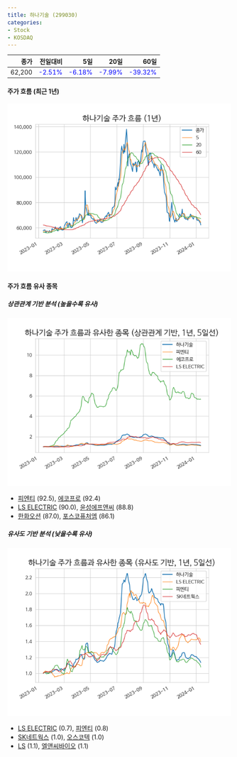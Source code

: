 ```yaml
---
title: 하나기술 (299030)
categories:
- Stock
- KOSDAQ
---
```


|종가|전일대비|5일|20일|60일|
|---:|-------:|--:|---:|---:|
|62,200|<span style="color: blue">-2.51%</span>|<span style="color: blue">-6.18%</span>|<span style="color: blue">-7.99%</span>|<span style="color: blue">-39.32%</span>|

<!-- more -->


#### 주가 흐름 (최근 1년)
![299030](/assets/images/stock/299030.png)


#### 주가 흐름 유사 종목


##### 상관관계 기반 분석 (높을수록 유사)
![299030](/assets/images/stock/299030_corr.png)
- [피엔티](/137400/) (92.5), [에코프로](/086520/) (92.4)
- [LS ELECTRIC](/010120/) (90.0), [윤성에프앤씨](/372170/) (88.8)
- [한화오션](/042660/) (87.0), [포스코퓨처엠](/003670/) (86.1)


##### 유사도 기반 분석 (낮을수록 유사)	
![299030](/assets/images/stock/299030_sim.png)
- [LS ELECTRIC](/010120/) (0.7), [피엔티](/137400/) (0.8)
- [SK네트웍스](/001740/) (1.0), [오스코텍](/039200/) (1.0)
- [LS](/006260/) (1.1), [엘앤씨바이오](/290650/) (1.1)